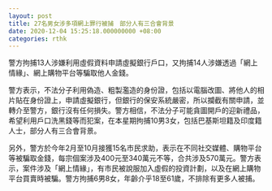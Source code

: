 ```yaml
---
layout: post
title: 27名男女涉多項網上罪行被捕　部分人有三合會背景
date: 2020-12-04 15:25:18.000000000 +08:00
categories: rthk
---
```


警方拘捕13人涉嫌利用虛假資料申請虛擬銀行戶口，又拘捕14人涉嫌透過「網上情緣」、網上購物平台等騙取他人金錢。

警方表示，不法分子利用偽造、粗製濫造的身份證，包括以電腦改圖、將他人的相片貼在身份證上，申請虛擬銀行，但銀行的保安系統嚴密，所以攔截有關申請，並轉介至警方，銀行沒有任何損失。警方相信，不法分子可能貪圖開戶的迎新禮品，希望利用戶口洗黑錢等而犯案，在本星期拘捕10男3女，包括巴基斯坦籍及印度籍人士，部分人有三合會背景。

另外，警方於今年2月至10月接獲15名市民求助，表示在不同社交媒體、購物平台等被騙取金錢，每宗個案涉及400元至340萬元不等，合共涉及570萬元。警方表示，案件涉及「網上情緣」，有市民被說服加入虛假的投資計劃，以及在網上購物平台買賣時被騙。警方拘捕6男8女，年齡介乎18至61歲，不排除有更多人被捕。
